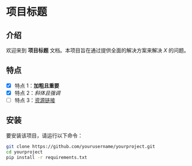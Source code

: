 # 项目标题

## 介绍
欢迎来到 **项目标题** 文档。本项目旨在通过提供全面的解决方案来解决 *X* 的问题。

## 特点
- [x] 特点 1：**加粗且重要**
- [x] 特点 2：*斜体且强调*
- [ ] 特点 3：[资源链接](https://example.com)

## 安装
要安装该项目，请运行以下命令：

```bash
git clone https://github.com/yourusername/yourproject.git
cd yourproject
pip install -r requirements.txt
